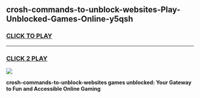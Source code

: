 
## crosh-commands-to-unblock-websites-Play-Unblocked-Games-Online-y5qsh
<h3>
<a href="https://premium76.site?title=crosh-commands-to-unblock-websites&ref=25A">CLICK TO PLAY</a></h3>
<hr>

<h3>
<a href="https://premium76.site?title=crosh-commands-to-unblock-websites&ref=25A">CLICK 2 PLAY</a>
  
</h3>

<a href="https://premium76.site?title=crosh-commands-to-unblock-websites&ref=25A"><img src="https://clearcache.store/games.png"></a>


**crosh-commands-to-unblock-websites games unblocked: Your Gateway to Fun and Accessible Online Gaming**
